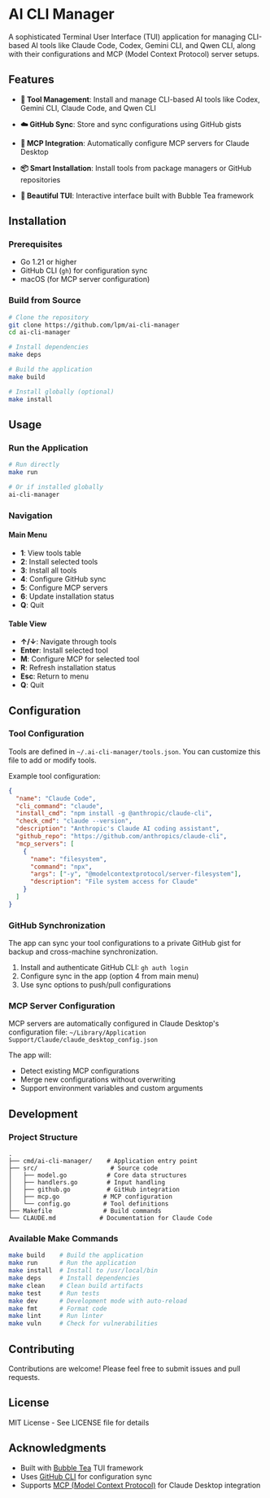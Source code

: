 # AI CLI Manager

A sophisticated Terminal User Interface (TUI) application for managing CLI-based AI tools like Claude Code, Codex, Gemini CLI, and Qwen CLI, along with their configurations and MCP (Model Context Protocol) server setups.

## Features

- **🤖 Tool Management**: Install and manage CLI-based AI tools like Codex, Gemini CLI, Claude Code, and Qwen CLI

- **☁️ GitHub Sync**: Store and sync configurations using GitHub gists
- **🔌 MCP Integration**: Automatically configure MCP servers for Claude Desktop
- **📦 Smart Installation**: Install tools from package managers or GitHub repositories
- **🎨 Beautiful TUI**: Interactive interface built with Bubble Tea framework

## Installation

### Prerequisites

- Go 1.21 or higher
- GitHub CLI (`gh`) for configuration sync
- macOS (for MCP server configuration)

### Build from Source

```bash
# Clone the repository
git clone https://github.com/lpm/ai-cli-manager
cd ai-cli-manager

# Install dependencies
make deps

# Build the application
make build

# Install globally (optional)
make install
```

## Usage

### Run the Application

```bash
# Run directly
make run

# Or if installed globally
ai-cli-manager
```

### Navigation

#### Main Menu
- **1**: View tools table
- **2**: Install selected tools
- **3**: Install all tools
- **4**: Configure GitHub sync
- **5**: Configure MCP servers
- **6**: Update installation status
- **Q**: Quit

#### Table View
- **↑/↓**: Navigate through tools
- **Enter**: Install selected tool
- **M**: Configure MCP for selected tool
- **R**: Refresh installation status
- **Esc**: Return to menu
- **Q**: Quit

## Configuration

### Tool Configuration
Tools are defined in `~/.ai-cli-manager/tools.json`. You can customize this file to add or modify tools.

Example tool configuration:
```json
{
  "name": "Claude Code",
  "cli_command": "claude",
  "install_cmd": "npm install -g @anthropic/claude-cli",
  "check_cmd": "claude --version",
  "description": "Anthropic's Claude AI coding assistant",
  "github_repo": "https://github.com/anthropics/claude-cli",
  "mcp_servers": [
    {
      "name": "filesystem",
      "command": "npx",
      "args": ["-y", "@modelcontextprotocol/server-filesystem"],
      "description": "File system access for Claude"
    }
  ]
}
```

### GitHub Synchronization
The app can sync your tool configurations to a private GitHub gist for backup and cross-machine synchronization.

1. Install and authenticate GitHub CLI: `gh auth login`
2. Configure sync in the app (option 4 from main menu)
3. Use sync options to push/pull configurations

### MCP Server Configuration
MCP servers are automatically configured in Claude Desktop's configuration file:
`~/Library/Application Support/Claude/claude_desktop_config.json`

The app will:
- Detect existing MCP configurations
- Merge new configurations without overwriting
- Support environment variables and custom arguments

## Development

### Project Structure
```
.
├── cmd/ai-cli-manager/    # Application entry point
├── src/                    # Source code
│   ├── model.go           # Core data structures
│   ├── handlers.go        # Input handling
│   ├── github.go          # GitHub integration
│   ├── mcp.go            # MCP configuration
│   └── config.go         # Tool definitions
├── Makefile              # Build commands
└── CLAUDE.md            # Documentation for Claude Code
```

### Available Make Commands
```bash
make build    # Build the application
make run      # Run the application
make install  # Install to /usr/local/bin
make deps     # Install dependencies
make clean    # Clean build artifacts
make test     # Run tests
make dev      # Development mode with auto-reload
make fmt      # Format code
make lint     # Run linter
make vuln     # Check for vulnerabilities
```

## Contributing

Contributions are welcome! Please feel free to submit issues and pull requests.

## License

MIT License - See LICENSE file for details

## Acknowledgments

- Built with [Bubble Tea](https://github.com/charmbracelet/bubbletea) TUI framework
- Uses [GitHub CLI](https://cli.github.com/) for configuration sync
- Supports [MCP (Model Context Protocol)](https://modelcontextprotocol.io/) for Claude Desktop integration